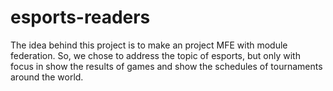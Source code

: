 # esports-readers
The idea behind this project is to make an project MFE with module federation. So, we chose to address the topic of esports, but only with focus in show the results of games and show the schedules of tournaments around the world.
